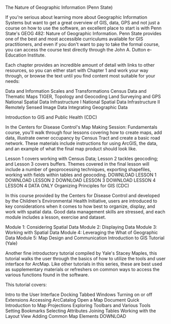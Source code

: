 The Nature of Geographic Information (Penn State)

If you're serious about learning more about Geographic Information Systems but want to get a great overview of GIS, data, GPS and not just a course on how to use the software, an excellent place to start is with Penn State's GEOG 482: Nature of Geographic Information.  Penn State provides one of the best and most accessible curriculums available for GIS practitioners, and even if you don't want to pay to take the formal course, you can access the course test directly through the John A. Dutton e-Education Institute.    

Each chapter provides an incredible amount of detail with links to other resources, so you can either start with Chapter 1 and work your way through, or browse the text until you find content most suitable for your needs:

Data and Information
Scales and Transformations
Census Data and Thematic Maps
TIGER, Topology and Geocoding
Land Surveying and GPS
National Spatial Data Infrastructure I
National Spatial Data Infrastructure II
Remotely Sensed Image Data
Integrating Geographic Data
 

Introduction to GIS and Public Health (CDC)

In the Centers for Disease Control's Map Making Session: Fundamentals course, you'll walk through four lessons covering how to create maps, add data, illustrate owner occupancy by Census Tract and create a basic road network.  These materials include instructions for using ArcGIS, the data, and an example of what the final map product should look like.

Lesson 1 covers working with Census Data; Lesson 2 tackles geocoding; and Lesson 3 covers buffers. Themes covered in the final lesson will include a number of geoprocessing techniques, exporting shapefiles, working with fields within tables and geocoding.
DOWNLOAD LESSON 1
DOWNLOAD LESSON 2
DOWNLOAD LESSON 3
DOWNLOAD LESSON 4
LESSON 4 DATA ONLY
Organizing Principles for GIS (CDC)

In this course provided by the Centers for Disease Control and developed by the Children's Environmental Health Initiative, users are introduced to key considerations when it comes to how best to organize, display, and work with spatial data.  Good data management skills are stressed, and each module includes a lesson, exercise and dataset.

Module 1: Considering Spatial Data 
Module 2: Displaying Data
Module 3: Working with Spatial Data
Module 4: Leveraging the What of Geographic Data
Module 5: Map Design and Communication
Introduction to GIS Tutorial (Yale)

Another fine introductory tutorial compiled by Yale's Stacey Maples, this tutorial walks the user through the basics of how to utilize the tools and user interface for ArcMap.  Like other tutorials in this series, these are best used as supplementary materials or refreshers on common ways to access the various functions found in the software.  

This tutorial covers:

Intro to the User Interface
Docking Tabbed Windows
Turning on or off Extensions
Accessing ArcCatalog
Open a Map Document
Quick Introduction to Map Projections
Exploring Toolbars and Various Tools
Setting Bookmarks
Selecting Attributes
Joining Tables
Working with the Layout View
Adding Common Map Elements
DOWNLOAD
